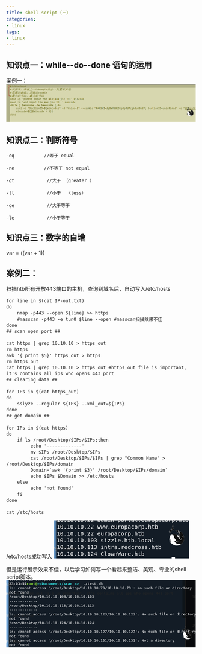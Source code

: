 ```yaml
---
title: shell-script（三）
categories:
- linux
tags:
- linux
---
```

## 知识点一：while--do--done 语句的运用

案例一：
![](https://raw.githubusercontent.com/Whale3070/Whale3070.github.io/master/images/04-02-11/%E6%8D%95%E8%8E%B7%203.PNG)

## 知识点二：判断符号
```
-eq           //等于 equal

-ne           //不等于 not equal

-gt            //大于 （greater ）

-lt            //小于  （less）

-ge            //大于等于 

-le            //小于等于
```
## 知识点三：数字的自增
var = $(($var + 1))

## 案例二：
扫描htb所有开放443端口的主机，查询到域名后，自动写入/etc/hosts
```
for line in $(cat IP-out.txt)
do
    nmap -p443 --open ${line} >> https
    #masscan -p443 -e tun0 $line --open #masscan扫描效果不佳
done
## scan open port ##

cat https | grep 10.10.10 > https_out
rm https
awk '{ print $5}' https_out > https
rm https_out
cat https | grep 10.10.10 > https_out #https_out file is important, it's contains all ips who opens 443 port
## clearing data ##

for IPs in $(cat https_out)
do
    sslyze --regular ${IPs} --xml_out=${IPs}
done
## get domain ##

for IPs in $(cat https)
do
    if ls /root/Desktop/$IPs/$IPs;then
         echo '-------------'
         mv $IPs /root/Desktop/$IPs
         cat /root/Desktop/$IPs/$IPs | grep "Common Name" > /root/Desktop/$IPs/domain
         Domain=`awk '{print $3}' /root/Desktop/$IPs/domain`
         echo $IPs $Domain >> /etc/hosts
    else
         echo 'not found'
    fi
done

cat /etc/hosts
```
/etc/hosts成功写入
![1](https://raw.githubusercontent.com/Whale3070/Whale3070.github.io/master/images/04-02-11/1.PNG)

但是运行展示效果不佳，以后学习如何写一个看起来整洁、美观、专业的shell script脚本。
![2](https://raw.githubusercontent.com/Whale3070/Whale3070.github.io/master/images/04-02-11/2.PNG)

